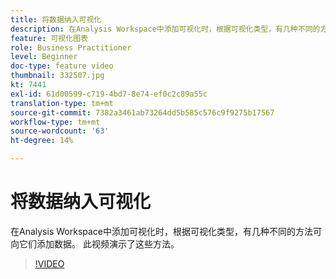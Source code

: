 ```yaml
---
title: 将数据纳入可视化
description: 在Analysis Workspace中添加可视化时，根据可视化类型，有几种不同的方法可向它们添加数据。 此视频演示了这些方法。
feature: 可视化图表
role: Business Practitioner
level: Beginner
doc-type: feature video
thumbnail: 332507.jpg
kt: 7441
exl-id: 61d00599-c719-4bd7-8e74-ef0c2c89a55c
translation-type: tm+mt
source-git-commit: 7382a3461ab73264dd5b585c576c9f9275b17567
workflow-type: tm+mt
source-wordcount: '63'
ht-degree: 14%

---
```


# 将数据纳入可视化

在Analysis Workspace中添加可视化时，根据可视化类型，有几种不同的方法可向它们添加数据。 此视频演示了这些方法。

>[!VIDEO](https://video.tv.adobe.com/v/332507/?quality=12&learn=on)
